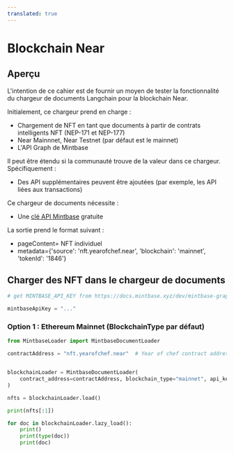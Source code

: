```yaml
---
translated: true
---
```


# Blockchain Near

## Aperçu

L'intention de ce cahier est de fournir un moyen de tester la fonctionnalité du chargeur de documents Langchain pour la blockchain Near.

Initialement, ce chargeur prend en charge :

*   Chargement de NFT en tant que documents à partir de contrats intelligents NFT (NEP-171 et NEP-177)
*   Near Mainnnet, Near Testnet (par défaut est le mainnet)
*   L'API Graph de Mintbase

Il peut être étendu si la communauté trouve de la valeur dans ce chargeur. Spécifiquement :

*   Des API supplémentaires peuvent être ajoutées (par exemple, les API liées aux transactions)

Ce chargeur de documents nécessite :

*   Une [clé API Mintbase](https://docs.mintbase.xyz/dev/mintbase-graph/) gratuite

La sortie prend le format suivant :

- pageContent= NFT individuel
- metadata={'source': 'nft.yearofchef.near', 'blockchain': 'mainnet', 'tokenId': '1846'}

## Charger des NFT dans le chargeur de documents

```python
# get MINTBASE_API_KEY from https://docs.mintbase.xyz/dev/mintbase-graph/

mintbaseApiKey = "..."
```

### Option 1 : Ethereum Mainnet (BlockchainType par défaut)

```python
from MintbaseLoader import MintbaseDocumentLoader

contractAddress = "nft.yearofchef.near"  # Year of chef contract address


blockchainLoader = MintbaseDocumentLoader(
    contract_address=contractAddress, blockchain_type="mainnet", api_key="omni-site"
)

nfts = blockchainLoader.load()

print(nfts[:1])

for doc in blockchainLoader.lazy_load():
    print()
    print(type(doc))
    print(doc)
```
